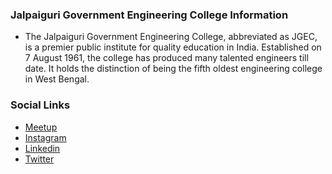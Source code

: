 ### Jalpaiguri Government Engineering College Information
* The Jalpaiguri Government Engineering College, abbreviated as JGEC, is a premier public institute for quality education in India. Established on 7 August 1961, the college has produced many talented engineers till date. It holds the distinction of being the fifth oldest engineering college in West Bengal.

### Social Links
* [Meetup](#)
* [Instagram](https://www.instagram.com/owaspjgec/)
* [Linkedin](#)
* [Twitter](#)
